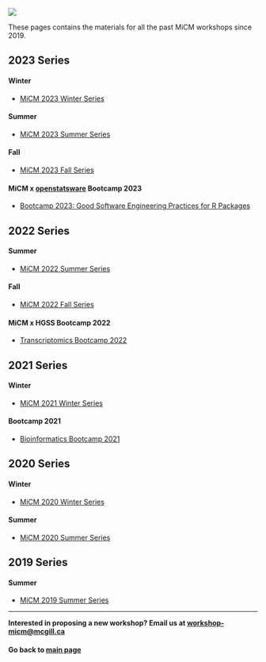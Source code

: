 ![](https://user-images.githubusercontent.com/58442767/204903856-48c6178b-d553-416a-ad93-b864f48d73e7.png) 

These pages contains the materials for all the past MiCM workshops since 2019.

## 2023 Series

#### Winter
* [MiCM 2023 Winter Series](https://github.com/McGill-MiCM/MiCM_Winter2023)
  
#### Summer
* [MiCM 2023 Summer Series](https://github.com/McGill-MiCM/MiCM_Summer2023)

#### Fall
* [MiCM 2023 Fall Series](https://github.com/McGill-MiCM/MiCM_Fall2023)

#### MiCM x [openstatsware](https://rconsortium.github.io/asa-biop-swe-wg/) Bootcamp 2023
* [Bootcamp 2023: Good Software Engineering Practices for R Packages](https://openpharma.github.io/workshop-r-swe-mtl/)
  
## 2022 Series

#### Summer 
* [MiCM 2022 Summer Series](https://github.com/McGill-MiCM/MiCM_Summer2022/)

#### Fall
* [MiCM 2022 Fall Series](https://github.com/McGill-MiCM/MiCM_Fall2022)

#### MiCM x HGSS Bootcamp 2022
* [Transcriptomics Bootcamp 2022](https://mcgill-micm.github.io/Transcriptomics-Bootcamp-2022/)

## 2021 Series

#### Winter
* [MiCM 2021 Winter Series](https://github.com/McGill-MiCM/MiCM_Winter2021)

#### Bootcamp 2021
* [Bioinformatics Bootcamp 2021](https://github.com/McGill-MiCM/2021-fall-bootcamp)

## 2020 Series 

#### Winter
* [MiCM 2020 Winter Series](https://github.com/McGill-MiCM/MiCM_Winter2020)

#### Summer
* [MiCM 2020 Summer Series](https://github.com/McGill-MiCM/MiCM_Summer2020)

## 2019 Series

#### Summer
* [MiCM 2019 Summer Series](https://github.com/McGill-MiCM/MiCM-Summer2019)

---

**Interested in proposing a new workshop? Email us at workshop-micm@mcgill.ca**

#### Go back to [main page](https://mcgill-micm.github.io/)
